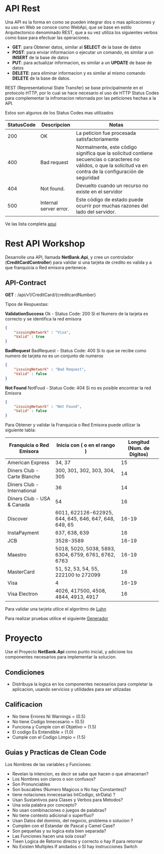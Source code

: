 # API Rest
Una API es la forma en como se pueden integrar dos o mas aplicaciones y su uso en Web se conoce como WebApi, que se base en estilo Arquitectonico denominado REST, que a su vez utiliza los siguientes verbos como base para efectuar las operaciones.

- **GET**: para Obtener datos, similar al **SELECT** de la base de datos
- **POST**: para enviar informacion o ejecutar un comando, es similar a un **INSERT** de la base de datos
- **PUT**: para actualizar informacion, es similar a un **UPDATE** de base de datos
- **DELETE**: para eliminar informacion y es similar al mismo comando **DELETE** de la base de datos.

REST (Representational State Transfer) se base principalmente en el protocolo HTTP, por lo cual se hace necesario el uso de HTTP Status Codes para complementar la infromacion retornada por las peticiones hechas a la API.

Estos son algunos de los Status Codes mas utilizados

| **StatusCode** | **Descripcion**        | **Notas**                                                                                                                                                         |
|----------------|------------------------|-------------------------------------------------------------------------------------------------------------------------------------------------------------------|
| 200            | OK                     | La peticion fue procesada satisfactoriamente                                                                                                                      |
| 400            | Bad request            | Normalmente, este código significa que la solicitud contiene secuencias o caracteres no válidos, o que la solicitud va en contra de la configuración de seguridad |
| 404            | Not found.             | Devuelto cuando un recurso no existe en el servidor                                                                                                               |
| 500            | Internal server error. | Este código de estado puede ocurrir por muchas razones del lado del servidor.                                                                                     |

Ve las lista completa [aqui](https://docs.microsoft.com/en-us/troubleshoot/developer/webapps/iis/www-administration-management/http-status-code)

# Rest API Workshop
Desarrolle una API, llamada **NetBank.Api**, y cree un controlador (**CreditCardController**) para validar si una tarjeta de credito es valida y a que franquicia o Red emisora pertenece.

## API-Contract

**GET** : /api/v1/CreditCard/{creditcardNumber}

Tipos de Respuestas:

**ValidationSuccess**
Ok - Status Code: 200
Si el Numero de la tarjeta es correcto y se identifica la red emisora

```json
{
	"issuingNetwork" : "Visa",
	"Valid" : true
}
```

**BadRequest**
BadRequest - Status Code: 400
Si lo que se recibe como numero de tarjeta no es un conjunto de numeros

```json
{
	"issuingNetwork" : "Bad Request",
	"Valid" : false
}
```

**Not Found**
NotFoud -  Status Code: 404
Si no es posible encontrar la red Emisora

```json
{
	"issuingNetwork" : "Not Found",
	"Valid" : false
}
```

Para Obtener y validar la Franquicia o Red Emisora puede utilizar la siguiente tabla:

| Franquicia o Red Emisora    | Inicia con ( o en el rango )                             | Longitud (Num. de Digitos)  |
|-----------------------------|----------------------------------------------------------|-----------------------------|
| American Express            | 34, 37                                                   | 15                          |
| Diners Club - Carte Blanche | 300, 301, 302, 303, 304, 305                             | 14                          |
| Diners Club - International | 36                                                       | 14                          |
| Diners Club - USA & Canada  | 54                                                       | 16                          |
| Discover                    | 6011, 622126-622925, 644, 645, 646, 647, 648, 649, 65    | 16-19                       |
| InstaPayment                | 637, 638, 639                                            | 16                          |
| JCB                         | 3528-3589                                                | 16-19                       |
| Maestro                     | 5018, 5020, 5038, 5893, 6304, 6759, 6761, 6762, 6763     | 16-19                       |
| MasterCard                  | 51, 52, 53, 54, 55, 222100 to 272099                     | 16                          |
| Visa                        | 4                                                        | 16-19                       |
| Visa Electron               | 4026, 417500, 4508, 4844, 4913, 4917                     | 16                          |


Para validar una tarjeta utlice el algoritmo de [Luhn](https://en.wikipedia.org/wiki/Luhn_algorithm)
  
Para realizar pruebas utilice el siguiente [Generador](https://www.freeformatter.com/credit-card-number-generator-validator.html)

# Proyecto
Use el Proyecto **NetBank.Api** como punto inicial, y adicione los componentes necesarios para implementar la solucion.

## Condiciones
- Distribuya la logica en los componentes necesarios para completar la aplicacion, usando servicios y utilidades para ser utlizadas 

## Calificacion
- No tiene Errores Ni Warnings = (0.5)
- No tiene Codigo Innecesario = (0.5)
- Funciona y Cumple con el Objetivo = (1.5)
- El codigo Es Entendible = (1.0)
- Cumple con el Codigo Limpio = (1.5)

## Guias y Practicas de Clean Code
Los Nombres de las variables y Funciones: 

- Revelan la intencion, es decir se sabe que hacen o que almacenan?
- Los Nombres son claros o son confusos?
- Son Pronunciables
- Son buscables (Numero Magicos o No hay Constantes)?
- tiene notaciones innecesarias IntCodigo, strData) ?
- Usan Sustantivos para Clases y Verbos para Metodos?
- Una sola palabra por concepto?
- No usan combinaciones o juegos de palabras?
- No tiene contexto adicional o superfluo?
- Usan Datos del dominio, del negocio, problema o solucion ?
- Cumplen con el Estandar de Pascal y Camel Case?
- Son pequeñas y su logica esta bien separada?
- Las Funciones hacen una sola cosa?
- Tieen Logica de Retorno directo y correcto o hay If para retornar
- No Existen Multiples If anidados o SI hay instrucciones Switch
